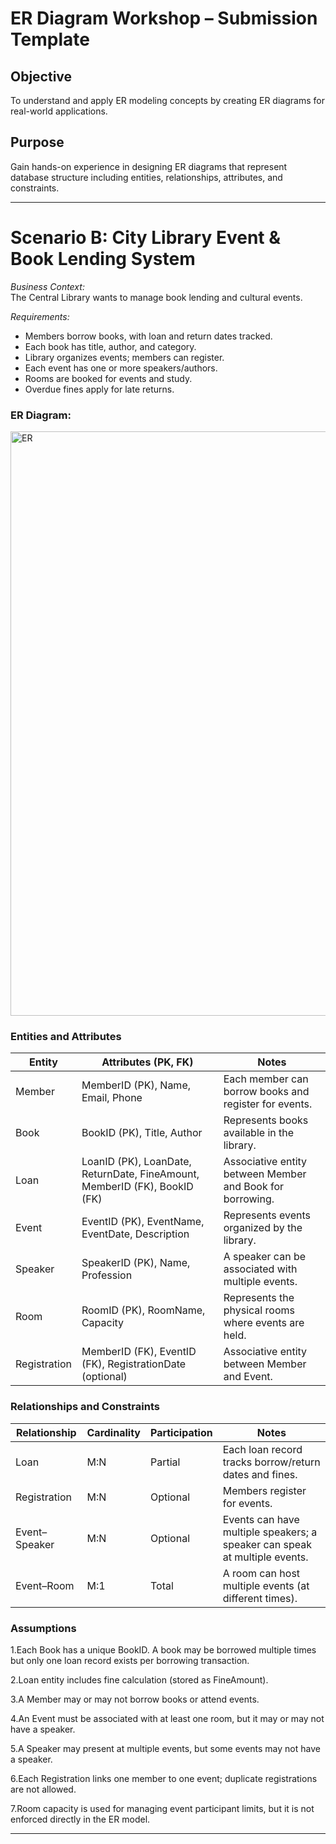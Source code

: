 # ER Diagram Workshop – Submission Template

## Objective
To understand and apply ER modeling concepts by creating ER diagrams for real-world applications.

## Purpose
Gain hands-on experience in designing ER diagrams that represent database structure including entities, relationships, attributes, and constraints.

---

# Scenario B: City Library Event & Book Lending System

*Business Context:*  
The Central Library wants to manage book lending and cultural events.

*Requirements:*  
- Members borrow books, with loan and return dates tracked.  
- Each book has title, author, and category.  
- Library organizes events; members can register.  
- Each event has one or more speakers/authors.  
- Rooms are booked for events and study.  
- Overdue fines apply for late returns.

### ER Diagram:
<img width="1102" height="935" alt="ER" src="https://github.com/user-attachments/assets/656f5aaa-7bcf-4adf-b81d-54272fe17253" />


### Entities and Attributes

| Entity | Attributes (PK, FK) | Notes |
|--------|--------------------|-------|
| Member |MemberID (PK), Name, Email, Phone|Each member can borrow books and register for events.|
| Book   |BookID (PK), Title, Author|Represents books available in the library.|
| Loan   |LoanID (PK), LoanDate, ReturnDate, FineAmount, MemberID (FK), BookID (FK)|Associative entity between Member and Book for borrowing.|
| Event  |EventID (PK), EventName, EventDate, Description|Represents events organized by the library.|
| Speaker|SpeakerID (PK), Name, Profession|A speaker can be associated with multiple events.|
| Room   |RoomID (PK), RoomName, Capacity|Represents the physical rooms where events are held.|
| Registration|MemberID (FK), EventID (FK), RegistrationDate (optional)|Associative entity between Member and Event.|

### Relationships and Constraints

| Relationship | Cardinality | Participation | Notes |
|--------------|------------|---------------|-------|
|  Loan        |   M:N      |  Partial      | Each loan record tracks borrow/return dates and fines.|
| Registration |   M:N      |  Optional     | Members register for events.|
| Event–Speaker|   M:N      |  Optional     | Events can have multiple speakers; a speaker can speak at multiple events.|
| Event–Room   |   M:1      |  Total        | A room can host multiple events (at different times).|

### Assumptions
1.Each Book has a unique BookID. A book may be borrowed multiple times but only one loan record exists per borrowing transaction.

2.Loan entity includes fine calculation (stored as FineAmount).

3.A Member may or may not borrow books or attend events.

4.An Event must be associated with at least one room, but it may or may not have a speaker.

5.A Speaker may present at multiple events, but some events may not have a speaker.

6.Each Registration links one member to one event; duplicate registrations are not allowed.

7.Room capacity is used for managing event participant limits, but it is not enforced directly in the ER model.

---
